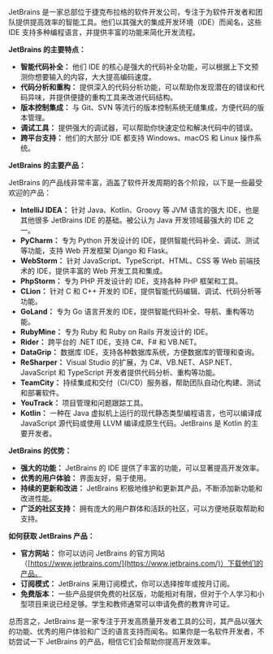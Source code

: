 JetBrains 是一家总部位于捷克布拉格的软件开发公司，专注于为软件开发者和团队提供提高效率的智能工具。他们以其强大的集成开发环境（IDE）而闻名，这些 IDE 支持多种编程语言，并提供丰富的功能来简化开发流程。

**JetBrains 的主要特点：**

- **智能代码补全：** 他们 IDE 的核心是强大的代码补全功能，可以根据上下文预测你想要输入的内容，大大提高编码速度。
- **代码分析和重构：** 提供深入的代码分析功能，可以帮助你发现潜在的错误和代码异味，并提供便捷的重构工具来改进代码结构。
- **版本控制集成：** 与 Git、SVN 等流行的版本控制系统无缝集成，方便代码的版本管理。
- **调试工具：** 提供强大的调试器，可以帮助你快速定位和解决代码中的错误。
- **跨平台支持：** 他们的大部分 IDE 都支持 Windows、macOS 和 Linux 操作系统。

**JetBrains 的主要产品：**

JetBrains 的产品线非常丰富，涵盖了软件开发周期的各个阶段，以下是一些最受欢迎的产品：

- **IntelliJ IDEA：** 针对 Java、Kotlin、Groovy 等 JVM 语言的强大 IDE，也是其他很多 JetBrains IDE 的基础。被公认为 Java 开发领域最强大的 IDE 之一。
- **PyCharm：** 专为 Python 开发设计的 IDE，提供智能代码补全、调试、测试等功能，支持 Web 开发框架 Django 和 Flask。
- **WebStorm：** 针对 JavaScript、TypeScript、HTML、CSS 等 Web 前端技术的 IDE，提供丰富的 Web 开发工具和集成。
- **PhpStorm：** 专为 PHP 开发设计的 IDE，支持各种 PHP 框架和工具。
- **CLion：** 针对 C 和 C++ 开发的 IDE，提供智能代码编辑、调试、代码分析等功能。
- **GoLand：** 专为 Go 语言开发的 IDE，提供智能代码补全、导航、重构等功能。
- **RubyMine：** 专为 Ruby 和 Ruby on Rails 开发设计的 IDE。
- **Rider：** 跨平台的 .NET IDE，支持 C#、F# 和 VB.NET。
- **DataGrip：** 数据库 IDE，支持各种数据库系统，方便数据库的管理和查询。
- **ReSharper：** Visual Studio 的扩展，为 C#、VB.NET、ASP.NET、JavaScript 和 TypeScript 开发者提供代码分析、重构等功能。
- **TeamCity：** 持续集成和交付（CI/CD）服务器，帮助团队自动化构建、测试和部署软件。
- **YouTrack：** 项目管理和问题跟踪工具。
- **Kotlin：** 一种在 Java 虚拟机上运行的现代静态类型编程语言，也可以编译成 JavaScript 源代码或使用 LLVM 编译成原生代码。JetBrains 是 Kotlin 的主要开发者。

**JetBrains 的优势：**

- **强大的功能：** JetBrains 的 IDE 提供了丰富的功能，可以显著提高开发效率。
- **优秀的用户体验：** 界面友好，易于使用。
- **持续的更新和改进：** JetBrains 积极地维护和更新其产品，不断添加新功能和改进性能。
- **广泛的社区支持：** 拥有庞大的用户群体和活跃的社区，可以方便地获取帮助和支持。

**如何获取 JetBrains 产品：**

- **官方网站：** 你可以访问 JetBrains 的官方网站（[https://www.jetbrains.com/](https://www.jetbrains.com/)）下载他们的产品。
- **订阅模式：** JetBrains 采用订阅模式，你可以选择按年或按月订阅。
- **免费版本：** 一些产品提供免费的社区版，功能相对有限，但对于个人学习和小型项目来说已经足够。学生和教师通常可以申请免费的教育许可证。

总而言之，JetBrains 是一家专注于开发高质量开发者工具的公司，其产品以强大的功能、优秀的用户体验和广泛的语言支持而闻名。如果你是一名软件开发者，不妨尝试一下 JetBrains 的产品，相信它们会帮助你提高开发效率。